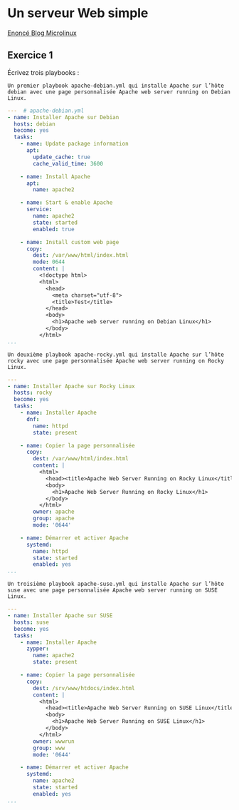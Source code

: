 # Un serveur Web simple
[Enoncé Blog Microlinux](https://blog.microlinux.fr/formation-ansible-10-apache/)

## Exercice 1
Écrivez trois playbooks :

    Un premier playbook apache-debian.yml qui installe Apache sur l’hôte debian avec une page personnalisée Apache web server running on Debian Linux.
```yaml
---  # apache-debian.yml
- name: Installer Apache sur Debian 
  hosts: debian
  become: yes
  tasks:
    - name: Update package information
      apt:
        update_cache: true
        cache_valid_time: 3600

    - name: Install Apache
      apt:
        name: apache2

    - name: Start & enable Apache
      service:
        name: apache2
        state: started
        enabled: true

    - name: Install custom web page
      copy:
        dest: /var/www/html/index.html
        mode: 0644
        content: |
          <!doctype html>
          <html>
            <head>
              <meta charset="utf-8">
              <title>Test</title>
            </head>
            <body>
              <h1>Apache web server running on Debian Linux</h1>
            </body>
          </html>
...
```
    Un deuxième playbook apache-rocky.yml qui installe Apache sur l’hôte rocky avec une page personnalisée Apache web server running on Rocky Linux.
```yaml
---
- name: Installer Apache sur Rocky Linux
  hosts: rocky
  become: yes
  tasks:
    - name: Installer Apache
      dnf:
        name: httpd
        state: present

    - name: Copier la page personnalisée
      copy:
        dest: /var/www/html/index.html
        content: |
          <html>
            <head><title>Apache Web Server Running on Rocky Linux</title></head>
            <body>
              <h1>Apache Web Server Running on Rocky Linux</h1>
            </body>
          </html>
        owner: apache
        group: apache
        mode: '0644'

    - name: Démarrer et activer Apache
      systemd:
        name: httpd
        state: started
        enabled: yes
...
```
    Un troisième playbook apache-suse.yml qui installe Apache sur l’hôte suse avec une page personnalisée Apache web server running on SUSE Linux.
```yaml
---
- name: Installer Apache sur SUSE
  hosts: suse
  become: yes
  tasks:
    - name: Installer Apache
      zypper:
        name: apache2
        state: present

    - name: Copier la page personnalisée
      copy:
        dest: /srv/www/htdocs/index.html
        content: |
          <html>
            <head><title>Apache Web Server Running on SUSE Linux</title></head>
            <body>
              <h1>Apache Web Server Running on SUSE Linux</h1>
            </body>
          </html>
        owner: wwwrun
        group: www
        mode: '0644'

    - name: Démarrer et activer Apache
      systemd:
        name: apache2
        state: started
        enabled: yes
...
```

